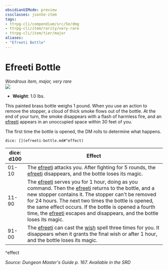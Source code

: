 ```yaml
---
obsidianUIMode: preview
cssclasses: json5e-item
tags:
- ttrpg-cli/compendium/src/5e/dmg
- ttrpg-cli/item/rarity/very-rare
- ttrpg-cli/item/tier/major
aliases: 
- "Efreeti Bottle"
---
```

# Efreeti Bottle
*Wondrous item, major, very rare*  
![](/3-Mechanics/CLI/Compendium/items/img/efreeti-bottle.webp#right)

- **Weight**: 1.0 lbs.

This painted brass bottle weighs 1 pound. When you use an action to remove the stopper, a cloud of thick smoke flows out of the bottle. At the end of your turn, the smoke disappears with a flash of harmless fire, and an [efreeti](/3-Mechanics/CLI/Compendium/bestiary/elemental/efreeti.md) appears in an unoccupied space within 30 feet of you.

The first time the bottle is opened, the DM rolls to determine what happens.

`dice: [](efreeti-bottle.md#^effect)`

| dice: d100 | Effect |
|------------|--------|
| 01-10 | The [efreeti](/3-Mechanics/CLI/Compendium/bestiary/elemental/efreeti.md) attacks you. After fighting for 5 rounds, the [efreeti](/3-Mechanics/CLI/Compendium/bestiary/elemental/efreeti.md) disappears, and the bottle loses its magic. |
| 11-90 | The [efreeti](/3-Mechanics/CLI/Compendium/bestiary/elemental/efreeti.md) serves you for 1 hour, doing as you command. Then the [efreeti](/3-Mechanics/CLI/Compendium/bestiary/elemental/efreeti.md) returns to the bottle, and a new stopper contains it. The stopper can't be removed for 24 hours. The next two times the bottle is opened, the same effect occurs. If the bottle is opened a fourth time, the [efreeti](/3-Mechanics/CLI/Compendium/bestiary/elemental/efreeti.md) escapes and disappears, and the bottle loses its magic. |
| 91-00 | The [efreeti](/3-Mechanics/CLI/Compendium/bestiary/elemental/efreeti.md) can cast the [wish](/3-Mechanics/CLI/Compendium/spells/wish.md) spell three times for you. It disappears when it grants the final wish or after 1 hour, and the bottle loses its magic. |
^effect

*Source: Dungeon Master's Guide p. 167. Available in the <span title='Systems Reference Document (5.1)'>SRD</span>*